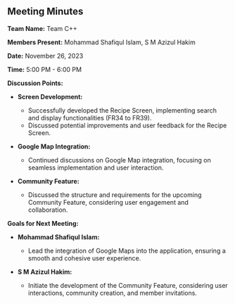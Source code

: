 ## Meeting Minutes

**Team Name:** Team C++

**Members Present:** Mohammad Shafiqul Islam, S M Azizul Hakim

**Date:** November 26, 2023

**Time:** 5:00 PM - 6:00 PM

**Discussion Points:**
- **Screen Development:**
  - Successfully developed the Recipe Screen, implementing search and display functionalities (FR34 to FR39).
  - Discussed potential improvements and user feedback for the Recipe Screen.

- **Google Map Integration:**
  - Continued discussions on Google Map integration, focusing on seamless implementation and user interaction.

- **Community Feature:**
  - Discussed the structure and requirements for the upcoming Community Feature, considering user engagement and collaboration.

**Goals for Next Meeting:**
- **Mohammad Shafiqul Islam:**
  - Lead the integration of Google Maps into the application, ensuring a smooth and cohesive user experience.

- **S M Azizul Hakim:**
  - Initiate the development of the Community Feature, considering user interactions, community creation, and member invitations.